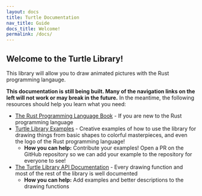 ```yaml
---
layout: docs
title: Turtle Documentation
nav_title: Guide
docs_title: Welcome!
permalink: /docs/
---
```


## Welcome to the Turtle Library!

This library will allow you to draw animated pictures with the Rust programming
langauge.

**This documentation is still being built. Many of the navigation links on the
left will not work or may break in the future.** In the meantime, the following
resources should help you learn what you need:

* [The Rust Programming Language Book](https://doc.rust-lang.org/book/second-edition/) - If you are new to the Rust programming language
* [Turtle Library Examples](https://github.com/sunjay/turtle/tree/master/examples) - Creative examples of how to use the library for drawing things from basic shapes to colorful masterpieces, and even the logo of the Rust programming language!
  * **How you can help:** Contribute your examples! Open a PR on the GitHub
    repository so we can add your example to the repository for everyone to see!
* [The Turtle Library API Documentation](https://docs.rs/turtle) - Every drawing
  function and most of the rest of the library is well documented
  * **How you can help:** Add examples and better descriptions to the drawing
    functions
